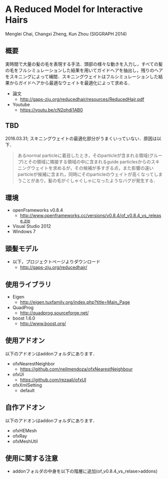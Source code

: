 # A Reduced Model for Interactive Hairs
Menglei Chai, Changxi Zheng, Kun Zhou (SIGGRAPH 2014)

## 概要
実時間で大量の髪の毛を表現する手法．頭部の様々な動きを入力し，すべての髪の毛をフルシミュレーションした結果を用いてガイドヘアを抽出し，残りのヘアをスキニングによって補間．スキニングウェイトはフルシミュレーションした結果からガイドヘアから最適なウェイトを最適化によって求める．

- 論文
	- http://gaps-zju.org/reducedhair/resources/ReducedHair.pdf
- Youtube
	- https://youtu.be/cN2phdi1AB0

## TBD
2016.03.31; スキニングウェイトの最適化部分がうまくいっていない．原因は以下．
> あるnormal particleに着目したとき，そのparticleが含まれる領域(グループ)とその領域に隣接する領域の中に含まれるguide particlesからのスキニングウェイトを求めるが，その候補が多すぎる点，また影響の遠いparticleが候補に含まれ，同時にそのparticleのウェイトが高くなってしまうことがあり，髪の毛がぐしゃぐしゃになったようなバグが発生する．

## 環境
- openFrameworks v0.8.4
	- http://www.openframeworks.cc/versions/v0.8.4/of_v0.8.4_vs_release.zip
- Visual Studio 2012
- Windows 7

## 頭髪モデル
- 以下，プロジェクトページよりダウンロード
	- http://gaps-zju.org/reducedhair/

## 使用ライブラリ
- Eigen
	- http://eigen.tuxfamily.org/index.php?title=Main_Page
- QuadProg
	- http://quadprog.sourceforge.net/
- boost 1.6.0
	- http://www.boost.org/

## 使用アドオン
以下のアドオンはaddonフォルダにあります．

- ofxNearestNeighbor
	- https://github.com/neilmendoza/ofxNearestNeighbour
- ofxUI
	- https://github.com/rezaali/ofxUI
- ofxXmlSetting
	- default

## 自作アドオン
以下のアドオンはaddonフォルダにあります．
- ofxHEMesh
- ofxRay
- ofxMeshUtil

## 使用に関する注意
- addonフォルダの中身を以下の階層に追加(of_v0.8.4_vs_relase>addons)




